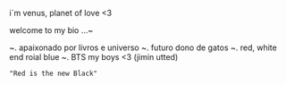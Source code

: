 i´m venus, planet of love <3 
    
  welcome to my bio ...~
  
~. apaixonado por livros e universo
~. futuro dono de gatos 
~. red, white end roial blue <favorite book>
~. BTS my boys <3  (jimin utted)

    "Red is the new Black"
